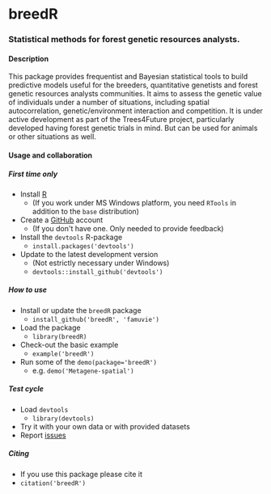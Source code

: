 breedR
======

### Statistical methods for forest genetic resources analysts.

#### Description
This package provides frequentist and Bayesian statistical tools to build predictive models useful for the breeders, quantitative genetists and forest genetic resources analysts communities. It aims to assess the genetic value of individuals under a number of situations, including spatial autocorrelation, genetic/environment interaction and competition. It is under active development as part of the Trees4Future project, particularly developed having forest genetic trials in mind. But can be used for animals or other situations as well.

#### Usage and collaboration

##### First time only
- Install [R](http://cran.r-project.org/ "CRAN")
  - (If you work under MS Windows platform, you need `RTools` in addition to the `base` distribution)
- Create a [GitHub](https://github.com/join) account
  - (If you don't have one. Only needed to provide feedback)
- Install the `devtools` R-package
  - `install.packages('devtools')`
- Update to the latest development version
  - (Not estrictly necessary under Windows)
  - `devtools::install_github('devtools')`

##### How to use
- Install or update the `breedR` package
  - `install_github('breedR', 'famuvie')`
- Load the package
  - `library(breedR)`
- Check-out the basic example
  - `example('breedR')`
- Run some of the `demo(package='breedR')`
  - e.g. `demo('Metagene-spatial')`

##### Test cycle
- Load `devtools`
  - `library(devtools)`
- Try it with your own data or with provided datasets
- Report [issues](https://github.com/famuvie/breedR/issues "Issues page")

##### Citing
- If you use this package please cite it
- `citation('breedR')`